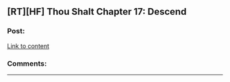 ## [RT][HF] Thou Shalt Chapter 17: Descend

### Post:

[Link to content](https://thoushaltserial.wordpress.com/2019/07/16/chapter-17-descend/)

### Comments:

---

